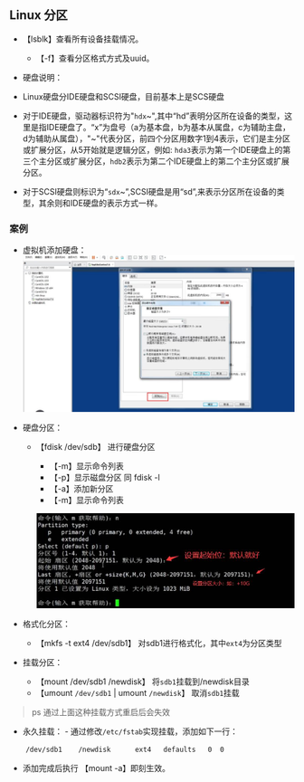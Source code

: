 ## Linux 分区

  - 【lsblk】查看所有设备挂载情况。
    - 【-f】查看分区格式方式及uuid。

  - 硬盘说明：
   - Linux硬盘分IDE硬盘和SCSI硬盘，目前基本上是SCS硬盘
   - 对于IDE硬盘，驱动器标识符为"`hdx`~",其中“hd”表明分区所在设备的类型，这里是指IDE硬盘了。“x”为盘号（a为基本盘，b为基本从属盘，c为辅助主盘，d为辅助从属盘），"~"代表分区，前四个分区用数字1到4表示，它们是主分区或扩展分区，从5开始就是逻辑分区，例如: `hda3`表示为第一个IDE硬盘上的第三个主分区或扩展分区，`hdb2`表示为第二个IDE硬盘上的第二个主分区或扩展分区。
   - 对于SCSI硬盘则标识为“`sdx`~”,SCSI硬盘是用“sd”,来表示分区所在设备的类型，其余则和IDE硬盘的表示方式一样。

### 案例

  - 虚拟机添加硬盘：
   ![图片](../imgs/liunx/5.jpg)

  - 硬盘分区：
    - 【fdisk /dev/sdb】 进行硬盘分区
      - 【-m】显示命令列表
      - 【-p】显示磁盘分区 同 fdisk -l
      - 【-a】添加新分区
      - 【-m】显示命令列表

      ![图片](../imgs/liunx/6.jpg)

  - 格式化分区：
    - 【mkfs -t ext4 /dev/sdb1】 对sdb1进行格式化，其中`ext4`为分区类型

  - 挂载分区：

    - 【mount /dev/sdb1 /newdisk】 将`sdb1`挂载到/newdisk目录
    - 【umount `/dev/sdb1` | umount `/newdisk`】 取消`sdb1`挂载

  >ps 通过上面这种挂载方式重启后会失效


  -  永久挂载：
    - 通过修改`/etc/fstab`实现挂载，添加如下一行：
    
```bash
    /dev/sdb1    /newdisk      ext4   defaults   0  0
```

  - 添加完成后执行 【mount -a】即刻生效。